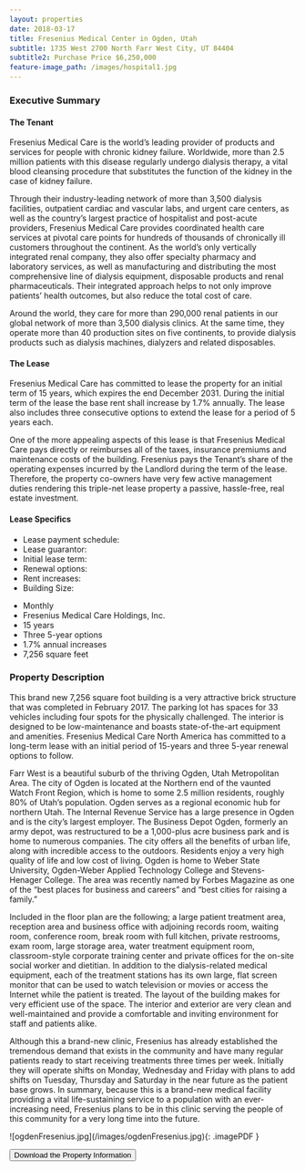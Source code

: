 ```yaml
---
layout: properties
date: 2018-03-17
title: Fresenius Medical Center in Ogden, Utah
subtitle: 1735 West 2700 North Farr West City, UT 84404
subtitle2: Purchase Price $6,250,000
feature-image_path: /images/hospital1.jpg
---
```

<section class="padding grid">
<div class="col-12">
<h3 class="col-12">Executive Summary</h3>
</div>
<div class="col-6">
<h4>The Tenant</h4>
<p class="padding">Fresenius Medical Care is the world’s leading provider of products and services for people with chronic kidney failure. Worldwide, more than 2.5 million patients with this disease regularly undergo dialysis therapy, a vital blood cleansing procedure that substitutes the function of the kidney in the case of kidney failure.</p>

<p class="padding">Through their industry-leading network of more than 3,500 dialysis facilities, outpatient cardiac and vascular labs, and urgent care centers, as well as the country’s largest practice of hospitalist and post-acute providers, Fresenius Medical Care provides coordinated health care services at pivotal care points for hundreds of thousands of chronically ill customers throughout the continent. As the world’s only vertically integrated renal company, they also offer specialty pharmacy and laboratory services, as well as manufacturing and distributing the most comprehensive line of dialysis equipment, disposable products and renal pharmaceuticals. Their integrated approach helps to not only improve patients’ health outcomes, but also reduce the total cost of care. </p>

<p class="padding">Around the world, they care for more than 290,000 renal patients in our global network of more than 3,500 dialysis clinics. At the same time, they operate more than 40 production sites on five continents, to provide dialysis products such as dialysis machines, dialyzers and related disposables.</p>
</div>
<div class="col-6">
<h4>The Lease</h4>
<p class="padding">Fresenius Medical Care has committed to lease the property for an initial term of 15 years, which expires the end December 2031. During the initial term of the lease the base rent shall increase by 1.7% annually. The lease also includes three consecutive options to extend the lease for a period of 5 years each.</p>

<p class="padding">One of the more appealing aspects of this lease is that Fresenius Medical Care pays directly or reimburses all of the taxes, insurance premiums and maintenance costs of the building. Fresenius pays the Tenant’s share of the operating expenses incurred by the Landlord during the term of the lease. Therefore, the property co-owners have very few active management duties rendering this triple-net lease property a passive, hassle-free, real estate investment.</p>
</div>
</section>
<section class="backgroundColor">
<div class="grid padding backgroundColorWhite">
<h4 class="col-12 centerText">Lease Specifics </h4>
<div class="col-6 rightText">
<ul>
<li>Lease payment schedule:</li>
<li>Lease guarantor:</li>
<li>Initial lease term:</li>
<li>Renewal options:</li>
<li>Rent increases:</li>
<li>Building Size:</li>
</ul>
</div>
<div class="col-6 center">
<ul>
<li>Monthly</li>
<li>Fresenius Medical Care Holdings, Inc.</li>
<li>15 years</li>
<li>Three 5-year options</li>
<li>1.7% annual increases</li>
<li>7,256 square feet</li>
</ul>
</div>
</div>
</section>
<section class="grid">
<div class="centerText padding col-12">
<h3>Property Description</h3>
</div>
<div class="col-6">
<p class="padding">This brand new 7,256 square foot building is a very attractive brick structure that was completed in February 2017. The parking lot has spaces for 33 vehicles including four spots for the physically challenged. The interior is designed to be low-maintenance and boasts state-of-the-art equipment and amenities. Fresenius Medical Care North America has committed to a long-term lease with an initial period of 15-years and three 5-year renewal options to follow.</p>

<p class="padding">Farr West is a beautiful suburb of the thriving Ogden, Utah Metropolitan Area. The city of Ogden is located at the Northern end of the vaunted Watch Front Region, which is home to some 2.5 million residents, roughly 80% of Utah’s population. Ogden serves as a regional economic hub for northern Utah. The Internal Revenue Service has a large presence in Ogden and is the city’s largest employer. The Business Depot Ogden, formerly an army depot, was restructured to be a 1,000-plus acre business park and is home to numerous companies. The city offers all the benefits of urban life, along with incredible access to the outdoors. Residents enjoy a very high quality of life and low cost of living. Ogden is home to Weber State University, Ogden-Weber Applied Technology College and Stevens-Henager College. The area was recently named by Forbes Magazine as one of the “best places for business and careers” and “best cities for raising a family.”</p>
</div>

<div class="col-6">
<p class="padding">Included in the floor plan are the following; a large patient treatment area, reception area and business office with adjoining records room, waiting room, conference room, break room with full kitchen, private restrooms, exam room, large storage area, water treatment equipment room, classroom-style corporate training center and private offices for the on-site social worker and dietitian. In addition to the dialysis-related medical equipment, each of the treatment stations has its own large, flat screen monitor that can be used to watch television or movies or access the Internet while the patient is treated. The layout of the building makes for very efficient use of the space. The interior and exterior are very clean and well-maintained and provide a comfortable and inviting environment for staff and patients alike.</p>
<p class="padding">Although this a brand-new clinic, Fresenius has already established the tremendous demand that exists in the community and have many regular patients ready to start receiving treatments three times per week. Initially they will operate shifts on Monday, Wednesday and Friday with plans to add shifts on Tuesday, Thursday and Saturday in the near future as the patient base grows.
In summary, because this is a brand-new medical facility providing a vital life-sustaining service to a population with an ever-increasing need, Fresenius plans to be in this clinic serving the people of this community for a very long time into the future.</p>
</div>
</section>
![ogdenFresenius.jpg](/images/ogdenFresenius.jpg){: .imagePDF }

<button class="downloadButton centerText">Download the Property Information</button>
